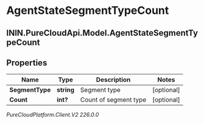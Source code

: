 # AgentStateSegmentTypeCount

## ININ.PureCloudApi.Model.AgentStateSegmentTypeCount

## Properties

|Name | Type | Description | Notes|
|------------ | ------------- | ------------- | -------------|
| **SegmentType** | **string** | Segment type | [optional] |
| **Count** | **int?** | Count of segment type | [optional] |



_PureCloudPlatform.Client.V2 226.0.0_

